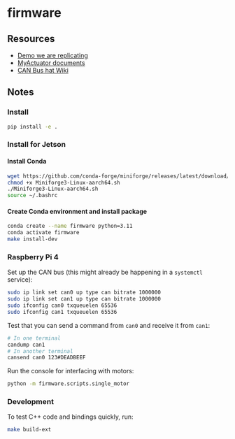 # firmware

## Resources

- [Demo we are replicating](https://www.youtube.com/watch?v=EMWync-BGmo&ab_channel=Skyentific)
- [MyActuator documents](https://www.myactuator.com/dowload)
- [CAN Bus hat Wiki](https://www.waveshare.com/wiki/2-CH_CAN_HAT)

## Notes

### Install
```bash
pip install -e .
```

### Install for Jetson
#### Install Conda
```bash
wget https://github.com/conda-forge/miniforge/releases/latest/download/Miniforge3-Linux-aarch64.sh
chmod +x Miniforge3-Linux-aarch64.sh
./Miniforge3-Linux-aarch64.sh
source ~/.bashrc
```

#### Create Conda environment and install package
```bash
conda create --name firmware python=3.11
conda activate firmware
make install-dev
```

### Raspberry Pi 4

Set up the CAN bus (this might already be happening in a `systemctl` service):

```bash
sudo ip link set can0 up type can bitrate 1000000
sudo ip link set can1 up type can bitrate 1000000
sudo ifconfig can0 txqueuelen 65536
sudo ifconfig can1 txqueuelen 65536
```

Test that you can send a command from `can0` and receive it from `can1`:

```bash
# In one terminal
candump can1
# In another terminal
cansend can0 123#DEADBEEF
```

Run the console for interfacing with motors:

```bash
python -m firmware.scripts.single_motor
```


### Development
To test C++ code and bindings quickly, run:
```bash
make build-ext
```
